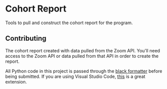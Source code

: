 # Cohort Report

Tools to pull and construct the cohort report for the program.

## Contributing

The cohort report created with data pulled from the Zoom API. You'll need access to the Zoom API
or data pulled from that API in order to create the report.

All Python code in this project is passed through the
[black formatter](https://github.com/psf/black) before being submitted. If you are using Visual
Studio Code, [this](https://marketplace.visualstudio.com/items?itemName=ms-python.black-formatter)
is a great extension.

